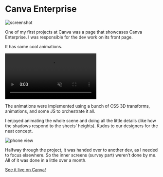 <!--{
	"template": "work",
	"data": "projects_byid.canvaenterprise"
}-->

# Canva Enterprise

![screenshot](../img/canvaenterprise_1.jpg)

One of my first projects at Canva was a page that showcases Canva Enterprise. I was responsible for the dev work on its front page.

It has some cool animations.

<span class="bleed">
	<video muted autoplay loop>
		<source src="../video/canvaenterprise_2.mp4">
		<a href="../video/canvaenterprise_2.mp4">Video</a>
	</video>
</span>

The animations were implemented using a bunch of CSS 3D transforms, animations, and some JS to orchestrate it all.

I enjoyed animating the whole scene and doing all the little details (like how the shadows respond to the sheets' heights). Kudos to our designers for the neat concept.

<span class="d3d"><span class="mockup-phone">![phone view](../img/canvaenterprise_3.jpg)
<span class="phone-body"></span>
</span></span>

Halfway through the project, it was handed over to another dev, as I needed to focus elsewhere. So the inner screens (survey part) weren’t done by me. All of it was done in a little over a month.

[See it live on Canva!](https://about.canva.com/enterprise)
